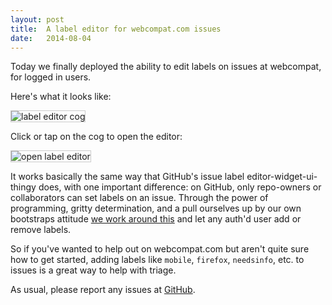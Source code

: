```yaml
---
layout: post
title:  A label editor for webcompat.com issues
date:   2014-08-04
---
```


Today we finally deployed the ability to edit labels on issues at webcompat, for logged in users.

Here's what it looks like:

<img src="https://miketaylr.com/posts/assets/1.png" style="border: 1px solid #ccc" alt="label editor cog">

Click or tap on the cog to open the editor:

<img src="https://miketaylr.com/posts/assets/2.png" style="border: 1px solid #ccc" alt="open label editor">

It works basically the same way that GitHub's issue label editor-widget-ui-thingy does, with one important difference: on GitHub, only repo-owners or collaborators can set labels on an issue. Through the power of programming, gritty determination, and a pull ourselves up by our own bootstraps attitude [we work around this][api] and let any auth'd user add or remove labels.

So if you've wanted to help out on webcompat.com but aren't quite sure how to get started, adding labels like `mobile`, `firefox`, `needsinfo`, etc. to issues is a great way to help with triage.

As usual, please report any issues at [GitHub][issues].

[api]: https://github.com/webcompat/webcompat.com/blob/748a8a401675986dfa415937d1d9577917943cc9/webcompat/api/endpoints.py#L107-L118
[issues]: https://github.com/webcompat/webcompat.com/issues/